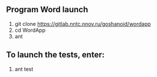 Program Word launch
-------------------
1. git clone https://gitlab.nntc.nnov.ru/goshanoid/wordapp
2. cd WordApp
3. ant

To launch the tests, enter:
-------------------
1. ant test
